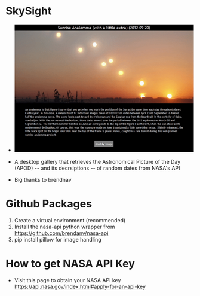 # SkySight
- ![](Skygif.gif)

- A desktop gallery that retrieves the Astronomical Picture of the Day (APOD) -- and its decrsiptions -- of random dates from NASA's API
- Big thanks to brendnav

# Github Packages
1. Create a virtual environment (recommended)
2. Install the nasa-api python wrapper from https://github.com/brendanv/nasa-api
3. pip install pillow for image handling

# How to get NASA API Key
- Visit this page to obtain your NASA API key https://api.nasa.gov/index.html#apply-for-an-api-key
